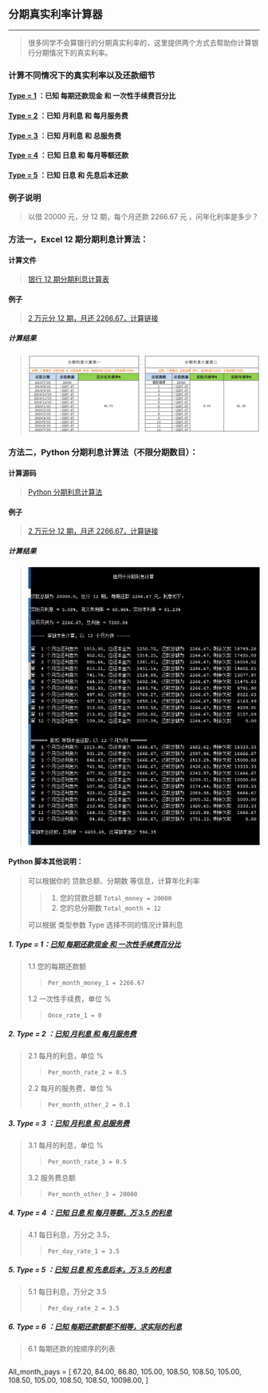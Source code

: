 ## 分期真实利率计算器
----

> 很多同学不会算银行的分期真实利率的，这里提供两个方式去帮助你计算银行分期情况下的真实利率。


### 计算不同情况下的真实利率以及还款细节

#### [Type = 1](https://github.com/geekpanshi/rate_calc#1-type--1%E5%B7%B2%E7%9F%A5-%E6%AF%8F%E6%9C%9F%E8%BF%98%E6%AC%BE%E7%8E%B0%E9%87%91-%E5%92%8C-%E4%B8%80%E6%AC%A1%E6%80%A7%E6%89%8B%E7%BB%AD%E8%B4%B9%E7%99%BE%E5%88%86%E6%AF%94) ：已知 每期还款现金 和 一次性手续费百分比
#### [Type = 2](https://github.com/geekpanshi/rate_calc#2-type--2-%E5%B7%B2%E7%9F%A5-%E6%9C%88%E5%88%A9%E6%81%AF-%E5%92%8C-%E6%AF%8F%E6%9C%88%E6%9C%8D%E5%8A%A1%E8%B4%B9) ：已知 月利息       和 每月服务费
#### [Type = 3](https://github.com/geekpanshi/rate_calc#3-type--3-%E5%B7%B2%E7%9F%A5-%E6%9C%88%E5%88%A9%E6%81%AF-%E5%92%8C-%E6%80%BB%E6%9C%8D%E5%8A%A1%E8%B4%B9) ：已知 月利息       和 总服务费
#### [Type = 4](https://github.com/geekpanshi/rate_calc#4-type--4-%E5%B7%B2%E7%9F%A5-%E6%97%A5%E6%81%AF-%E5%92%8C-%E6%AF%8F%E6%9C%88%E7%AD%89%E9%A2%9D%E4%B8%87-35-%E7%9A%84%E5%88%A9%E6%81%AF) ：已知 日息         和 每月等额还款
#### [Type = 5](https://github.com/geekpanshi/rate_calc#5-type--5-%E5%B7%B2%E7%9F%A5-%E6%97%A5%E6%81%AF-%E5%92%8C-%E5%85%88%E6%81%AF%E5%90%8E%E6%9C%AC%E4%B8%87-35-%E7%9A%84%E5%88%A9%E6%81%AF) ：已知 日息         和 先息后本还款

### 例子说明
> 以借 20000 元，分 12 期，每个月还款 2266.67 元 ，问年化利率是多少？

### 方法一，Excel 12 期分期利息计算法：

#### 计算文件
>
> [银行 12 期分期利息计算表](/银行-12-期分期利息计算表.xlsx)

#### 例子
>
> [2 万元分 12 期，月还 2266.67，计算链接](/银行-12-期分期利息计算表.xlsx)

##### 计算结果
>
> ![银行 12 期分期利息计算表](/pics/rate_calc_1.png)

### 方法二，Python 分期利息计算法（不限分期数目）：

#### 计算源码
>
> [Python 分期利息计算法](/interst_rate_calc.py)

#### 例子
>
> [2 万元分 12 期，月还 2266.67，计算链接](https://onlinegdb.com/BkvybphrU)

##### 计算结果
>
> ![银行 12 期分期利息计算结果](/pics/rate_calc_2.png)

#### Python 脚本其他说明：
> 可以根据你的 贷款总额、分期数 等信息，计算年化利率
>
>> 1. 您的贷款总额 `Total_money = 20000`
>> 2. 您的总分期数 `Total_month = 12`
>
> 可以根据 类型参数 Type 选择不同的情况计算利息

##### 1. Type = 1：[已知 每期还款现金 和 一次性手续费百分比](https://onlinegdb.com/BkvybphrU)
> 1.1 您的每期还款额
>>
>> `Per_month_money_1 = 2266.67`
>>
> 1.2 一次性手续费，单位 %
>>
>> `Once_rate_1 = 0`

##### 2. Type = 2 ：[已知 月利息 和 每月服务费](https://onlinegdb.com/Hyujf6hBU)
> 2.1 每月的利息，单位 %
>>
>> `Per_month_rate_2 = 0.5`
>
> 2.2 每月的服务费，单位 %
>>
>> `Per_month_other_2 = 0.1`

##### 3. Type = 3 ：[已知 月利息 和 总服务费](https://onlinegdb.com/rJ7AzanH8)
> 3.1 每月的利息，单位 %
>>
>> `Per_month_rate_3 = 0.5`
>
> 3.2 服务费总额
>>
>> `Per_month_other_3 = 20000`

##### 4. Type = 4 ：[已知 日息 和 每月等额，万 3.5 的利息](https://onlinegdb.com/BkLUc1TBL)
> 4.1 每日利息，万分之 3.5，
>>
>> `Per_day_rate_1 = 3.5`

##### 5. Type = 5 ：[已知 日息 和 先息后本，万 3.5 的利息](https://onlinegdb.com/Sy6PqypSU)
> 5.1 每日利息，万分之 3.5
>>
>> `Per_day_rate_2 = 3.5`


##### 6. Type = 6 ：[已知 每期还款额都不相等，求实际的利息](https://onlinegdb.com/SyR0gh6S8)
> 6.1 每期还款的按顺序的列表
> ```python
All_month_pays = [
   67.20,
    84.00,
    86.80,
    105.00,
    108.50,
    108.50,
    105.00,
    108.50,
    105.00,
    108.50,
    108.50,
    10098.00,
]
